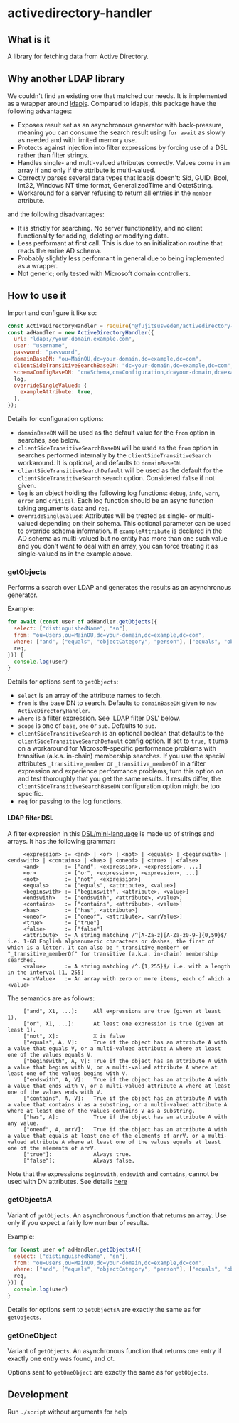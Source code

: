 # activedirectory-handler

## What is it

A library for fetching data from Active Directory.

## Why another LDAP library

We couldn't find an existing one that matched our needs.
It is implemented as a wrapper around [ldapjs](http://ldapjs.org/).
Compared to ldapjs, this package have the following advantages:

* Exposes result set as an asynchronous generator with back-pressure, meaning you can consume the search result using `for await` as slowly as needed and with limited memory use.
* Protects against injection into filter expressions by forcing use of a DSL rather than filter strings.
* Handles single- and multi-valued attributes correctly.
  Values come in an array if and only if the attribute is multi-valued.
* Correctly parses several data types that ldapjs doesn't:
  Sid, GUID, Bool, Int32, Windows NT time format, GeneralizedTime and OctetString.
* Workaround for a server refusing to return all entries in the `member` attribute.

and the following disadvantages:

* It is strictly for searching. No server functionality, and no client functionality for adding, deleting or modifying data.
* Less performant at first call. This is due to an initialization routine that reads the entire AD schema.
* Probably slightly less performant in general due to being implemented as a wrapper.
* Not generic; only tested with Microsoft domain controllers.

## How to use it

Import and configure it like so:
```js
const ActiveDirectoryHandler = require("@fujitsusweden/activedirectory-handler");
const adHandler = new ActiveDirectoryHandler({
  url: "ldap://your-domain.example.com",
  user: "username",
  password: "password",
  domainBaseDN: "ou=MainOU,dc=your-domain,dc=example,dc=com",
  clientSideTransitiveSearchBaseDN: "dc=your-domain,dc=example,dc=com",
  schemaConfigBaseDN: "cn=Schema,cn=Configuration,dc=your-domain,dc=example,dc=com",
  log,
  overrideSingleValued: {
    exampleAttribute: true,
  },
});
```

Details for configuration options:

* `domainBaseDN` will be used as the default value for the `from` option in searches, see below.
* `clientSideTransitiveSearchBaseDN` will be used as the `from` option in searches performed internally by the `clientSideTransitiveSearch` workaround.
  It is optional, and defaults to `domainBaseDN`.
* `clientSideTransitiveSearchDefault` will be used as the default for the `clientSideTransitiveSearch` search option. Considered `false` if not given.
* `log` is an object holding the following log functions: `debug`, `info`, `warn`, `error` and `critical`.
  Each log function should be an async function taking arguments `data` and `req`.
* `overrideSingleValued`: Attributes will be treated as single- or multi-valued depending on their schema.
  This optional parameter can be used to override schema information.
  If `exampleAttribute` is declared in the AD schema as multi-valued but no entity has more than one such value and you don't want to deal with an array, you can force treating it as single-valued as in the example above.

### getObjects

Performs a search over LDAP and generates the results as an asynchronous generator.

Example:

```js
for await (const user of adHandler.getObjects({
  select: ["distinguishedName", "sn"],
  from: "ou=Users,ou=MainOU,dc=your-domain,dc=example,dc=com",
  where: ["and", ["equals", "objectCategory", "person"], ["equals", "objectClass", "user"]],
  req,
})) {
  console.log(user)
}
```

Details for options sent to `getObjects`:

* `select` is an array of the attribute names to fetch.
* `from` is the base DN to search. Defaults to `domainBaseDN` given to `new ActiveDirectoryHandler`.
* `where` is a filter expression. See 'LDAP filter DSL' below.
* `scope` is one of `base`, `one` or `sub`. Defaults to `sub`.
* `clientSideTransitiveSearch` is an optional boolean that defaults to the `clientSideTransitiveSearchDefault` config option. If set to `true`, it turns on a workaround for Microsoft-specific performance problems with transitive (a.k.a. in-chain) membership searches. If you use the special attributes `_transitive_member` or `_transitive_memberOf` in a filter expression and experience performance problems, turn this option on and test thoroughly that you get the same results. If results differ, the `clientSideTransitiveSearchBaseDN` configuration option might be too specific.
* `req` for passing to the log functions.

#### LDAP filter DSL

A filter expression in this [DSL/mini-language](https://en.wikipedia.org/wiki/Domain-specific_language) is made up of strings and arrays.
It has the following grammar:

```
     <expression> := <and> | <or> | <not> | <equals> | <beginswith> | <endswith> | <contains> | <has> | <oneof> | <true> | <false>
     <and>        := ["and", <expression>, <expression>, ...]
     <or>         := ["or", <expression>, <expression>, ...]
     <not>        := ["not", <expression>]
     <equals>     := ["equals", <attribute>, <value>]
     <beginswith> := ["beginswith", <attribute>, <value>]
     <endswith>   := ["endswith", <attribute>, <value>]
     <contains>   := ["contains", <attribute>, <value>]
     <has>        := ["has", <attribute>]
     <oneof>      := ["oneof", <attribute>, <arrValue>]
     <true>       := ["true"]
     <false>      := ["false"]
     <attribute>  := A string matching /^[A-Za-z][A-Za-z0-9-]{0,59}$/ i.e. 1-60 English alphanumeric characters or dashes, the first of which is a letter. It can also be "_transitive_member" or "_transitive_memberOf" for transitive (a.k.a. in-chain) membership searches.
     <value>      := A string matching /^.{1,255}$/ i.e. with a length in the interval [1, 255]
     <arrValue>   := An array with zero or more items, each of which a <value>
```

The semantics are as follows:

```
     ["and", X1, ...]:     All expressions are true (given at least 1).
     ["or", X1, ...]:      At least one expression is true (given at least 1).
     ["not", X]:           X is false
     ["equals", A, V]:     True if the object has an attribute A with a value that equals V, or a multi-valued attribute A where at least one of the values equals V.
     ["beginswith", A, V]: True if the object has an attribute A with a value that begins with V, or a multi-valued attribute A where at least one of the values begins with V.
     ["endswith", A, V]:   True if the object has an attribute A with a value that ends with V, or a multi-valued attribute A where at least one of the values ends with V.
     ["contains", A, V]:   True if the object has an attribute A with a value that contains V as a substring, or a multi-valued attribute A where at least one of the values contains V as a substring.
     ["has", A]:           True if the object has an attribute A with any value.
     ["oneof", A, arrV]:   True if the object has an attribute A with a value that equals at least one of the elements of arrV, or a multi-valued attribute A where at least one of the values equals at least one of the elements of arrV.
     ["true"]:             Always true.
     ["false"]:            Always false.
```

Note that the expressions `beginswith`, `endswith` and `contains`, cannot be used with DN attributes. See details [here](https://social.technet.microsoft.com/wiki/contents/articles/5392.active-directory-ldap-syntax-filters.aspx)

### getObjectsA

Variant of `getObjects`.
An asynchronous function that returns an array.
Use only if you expect a fairly low number of results.

Example:

```js
for (const user of adHandler.getObjectsA({
  select: ["distinguishedName", "sn"],
  from: "ou=Users,ou=MainOU,dc=your-domain,dc=example,dc=com",
  where: ["and", ["equals", "objectCategory", "person"], ["equals", "objectClass", "user"]],
  req,
})) {
  console.log(user)
}
```

Details for options sent to `getObjectsA` are exactly the same as for `getObjects`.

### getOneObject

Variant of `getObjects`.
An asynchronous function that returns one entry if exactly one entry was found, and ot.

Options sent to `getOneObject` are exactly the same as for `getObjects`.

## Development

Run `./script` without arguments for help
